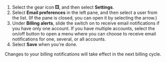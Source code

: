 1. Select the gear icon ![gear icon](../../images/BA_Icons_Gear.png), and then select **Settings**.
1. Select **Email preferences** in the left pane, and then select a user from the list. (If the pane is closed, you can open it by selecting the arrow.)
1. Under **Billing alerts**, slide the switch on to receive email notifications if you have only one account. If you have multiple accounts, select the on/off button to open a menu where you can choose to receive email notifications for one, several, or all accounts.
1. Select **Save** when you're done.

Changes to your billing notifications will take effect in the next billing cycle.


